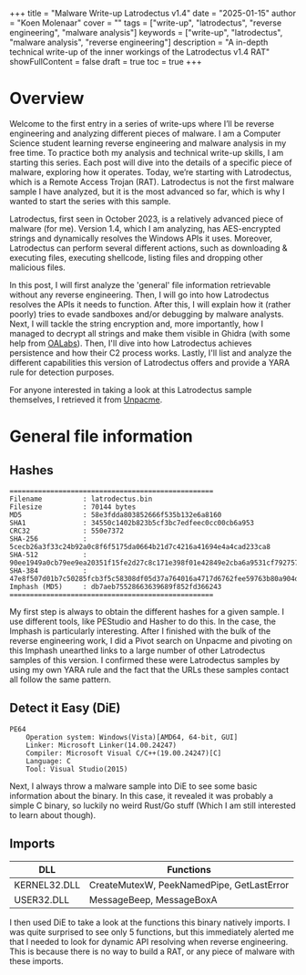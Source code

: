 +++
title = "Malware Write-up Latrodectus v1.4"
date = "2025-01-15"
author = "Koen Molenaar"
cover = ""
tags = ["write-up", "latrodectus", "reverse engineering", "malware analysis"]
keywords = ["write-up", "latrodectus", "malware analysis", "reverse engineering"]
description = "A in-depth technical write-up of the inner workings of the Latrodectus v1.4 RAT"
showFullContent = false
draft = true
toc = true
+++

# Overview

Welcome to the first entry in a series of write-ups where I’ll be reverse engineering and analyzing different pieces of malware. I am a Computer Science student learning reverse engineering and malware analysis in my free time. To practice both my analysis and technical write-up skills, I am starting this series. Each post will dive into the details of a specific piece of malware, exploring how it operates. Today, we’re starting with Latrodectus, which is a Remote Access Trojan (RAT). Latrodectus is not the first malware sample I have analyzed, but it is the most advanced so far, which is why I wanted to start the series with this sample. 

Latrodectus, first seen in October 2023, is a relatively advanced piece of malware (for me). Version 1.4, which I am analyzing, has AES-encrypted strings and dynamically resolves the Windows APIs it uses. Moreover, Latrodectus can perform several different actions, such as downloading & executing files, executing shellcode, listing files and dropping other malicious files.

In this post, I will first analyze the 'general' file information retrievable without any reverse engineering. Then, I will go into how Latrodectus resolves the APIs it needs to function. After this, I will explain how it (rather poorly) tries to evade sandboxes and/or debugging by malware analysts. Next, I will tackle the string encryption and, more importantly, how I managed to decrypt all strings and make them visible in Ghidra (with some help from [OALabs](https://research.openanalysis.net/latrodectus/config/emulation/2024/09/30/latrodectus.html)). Then, I'll dive into how Latrodectus achieves persistence and how their C2 process works. Lastly, I'll list and analyze the different capabilities this version of Latrodectus offers and provide a YARA rule for detection purposes. 

For anyone interested in taking a look at this Latrodectus sample themselves, I retrieved it from [Unpacme](https://www.unpac.me/results/148ce170-808d-4b22-bdaf-6470c472d782).

# General file information
## Hashes

```
==================================================
Filename          : latrodectus.bin
Filesize          : 70144 bytes
MD5               : 58e3fdda803852666f535b132e6a8160
SHA1              : 34550c1402b823b5cf3bc7edfeec0cc00cb6a953
CRC32             : 550e7372
SHA-256           : 5cecb26a3f33c24b92a0c8f6f5175da0664b21d7c4216a41694e4a4cad233ca8
SHA-512           : 90ee1949a0cb79ee9ea20351f15fe2d27c8c171e398f01e42849e2cba6a9531cf792757f7fec6aeaea5b3a5e7198e3f875ab702275541acbcd420d46c1a9ba2a
SHA-384           : 47e8f507d01b7c50285fcb3f5c58308df05d37a764016a4717d6762fee59763b80a904d50bd4ff74e186258c42874002
Imphash (MD5)     : db7aeb75528663639689f852fd366243
==================================================
```

My first step is always to obtain the different hashes for a given sample. I use different tools, like PEStudio and Hasher to do this. In the case, the Imphash is particularly interesting. After I finished with the bulk of the reverse engineering work, I did a Pivot search on Unpacme and pivoting on this Imphash unearthed links to a large number of other Latrodectus samples of this version. I confirmed these were Latrodectus samples by using my own YARA rule and the fact that the URLs these samples contact all follow the same pattern.

<!-- ![[Latrodectus clean.png]] -->

## Detect it Easy (DiE)

```
PE64
    Operation system: Windows(Vista)[AMD64, 64-bit, GUI]
    Linker: Microsoft Linker(14.00.24247)
    Compiler: Microsoft Visual C/C++(19.00.24247)[C]
    Language: C
    Tool: Visual Studio(2015)
```

Next, I always throw a malware sample into DiE to see some basic information about the binary. In this case, it revealed it was probably a simple C binary, so luckily no weird Rust/Go stuff (Which I am still interested to learn about though).  

## Imports

| DLL          | Functions                                 |
| ------------ | ----------------------------------------- |
| KERNEL32.DLL | CreateMutexW, PeekNamedPipe, GetLastError |
| USER32.DLL   | MessageBeep, MessageBoxA                  |

I then used DiE to take a look at the functions this binary natively imports. I was quite surprised to see only 5 functions, but this immediately alerted me that I needed to look for dynamic API resolving when reverse engineering. This is because there is no way to build a RAT, or any piece of malware with these imports.